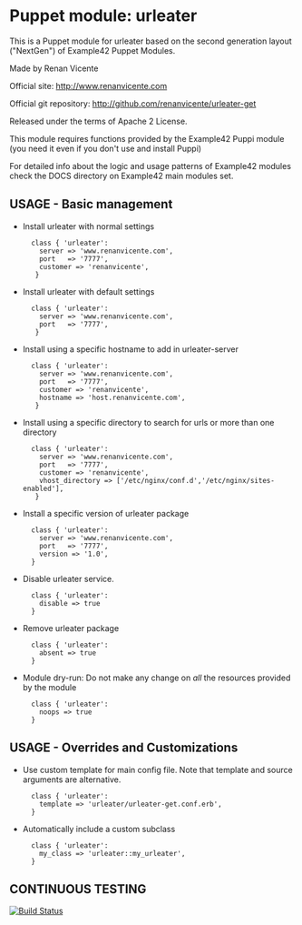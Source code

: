 # Puppet module: urleater

This is a Puppet module for urleater based on the second generation layout ("NextGen") of Example42 Puppet Modules.

Made by Renan Vicente

Official site: http://www.renanvicente.com

Official git repository: http://github.com/renanvicente/urleater-get

Released under the terms of Apache 2 License.

This module requires functions provided by the Example42 Puppi module (you need it even if you don't use and install Puppi)

For detailed info about the logic and usage patterns of Example42 modules check the DOCS directory on Example42 main modules set.


## USAGE - Basic management

* Install urleater with normal settings

        class { 'urleater':
          server => 'www.renanvicente.com',
          port   => '7777',
          customer => 'renanvicente',
         }


* Install urleater with default settings

        class { 'urleater':
          server => 'www.renanvicente.com',
          port   => '7777',
         }

* Install using a specific hostname to add in urleater-server

        class { 'urleater':
          server => 'www.renanvicente.com',
          port   => '7777',
          customer => 'renanvicente',
          hostname => 'host.renanvicente.com',
         }

* Install using a specific directory to search for urls or more than one directory

        class { 'urleater':
          server => 'www.renanvicente.com',
          port   => '7777',
          customer => 'renanvicente',
          vhost_directory => ['/etc/nginx/conf.d','/etc/nginx/sites-enabled'],
         }

* Install a specific version of urleater package

        class { 'urleater':
          server => 'www.renanvicente.com',
          port   => '7777',
          version => '1.0',
        }

* Disable urleater service.

        class { 'urleater':
          disable => true
        }

* Remove urleater package

        class { 'urleater':
          absent => true
        }

* Module dry-run: Do not make any change on *all* the resources provided by the module

        class { 'urleater':
          noops => true
        }


## USAGE - Overrides and Customizations
* Use custom template for main config file. Note that template and source arguments are alternative. 

        class { 'urleater':
          template => 'urleater/urleater-get.conf.erb',
        }

* Automatically include a custom subclass

        class { 'urleater':
          my_class => 'urleater::my_urleater',
        }


## CONTINUOUS TESTING

[![Build Status](https://travis-ci.org/renanvicente/puppet-urleater.svg?branch=master)](https://travis-ci.org/renanvicente/puppet-urleater)
